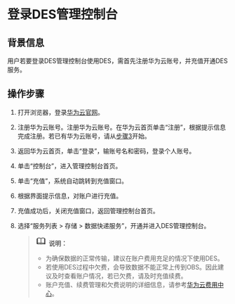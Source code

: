 # 登录DES管理控制台<a name="des_01_0032"></a>

## 背景信息<a name="section19245103812307"></a>

用户若要登录DES管理控制台使用DES，需首先注册华为云账号，并充值开通DES服务。

## 操作步骤<a name="section1884164915579"></a>

1.  打开浏览器，登录[华为云官网](https://www.huaweicloud.com)。
2.  注册华为云账号。注册华为云账号。在华为云首页单击“注册”，根据提示信息完成注册。若已有华为云账号，请从[步骤3](#li162017553313)开始。
3.  <a name="li162017553313"></a>返回华为云首页，单击“登录”，输账号名和密码，登录个人账号。
4.  单击“控制台”，进入管理控制台首页。
5.  单击“充值”，系统自动跳转到充值窗口。
6.  根据界面提示信息，对账户进行充值。
7.  充值成功后，关闭充值窗口，返回管理控制台首页。
8.  选择“服务列表 \> 存储 \> 数据快递服务”，开通并进入DES管理控制台。

    >![](public_sys-resources/icon-note.gif) **说明：**   
    >-   为确保数据的正常传输，建议在账户费用充足的情况下使用DES。  
    >-   若使用DES过程中欠费，会导致数据不能正常上传到OBS。因此建议及时查看账户情况，若已欠费，请及时充值续费。  
    >-   账户充值、续费管理和欠费说明的详细信息，请参考[华为云费用中心](https://support.huaweicloud.com/usermanual-billing/zh-cn_topic_0081343161.html)。  


